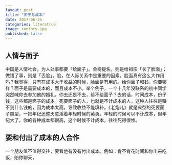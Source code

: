 ```yaml
---
layout: post
title: "面子与成本"
date: 2017-06-25
categories: literatrue
image: contory.jpg
published: false
---
```


## 人情与面子
中国是人情社会，为人处事都要「给面子」。金榜提名，则是给祖宗「长了脸面」；做错了事，则是「丢脸」。脸，在人际关系中是重要的因素。脸面真有这么大作用吗？我觉得，只有在成本大于收益的时候，脸面是有用的。给你面子和钱，你要哪样？面子是需要成本的，而且成本不小。举个例子，一个十几年没联系的初中同学突然喊你去参加他的婚礼，你去还是不去，给不给面子？去的话，时间成本，份子钱，这些都是面子的成本。死要面子的人，也就是不计成本的人，这种人往往是赚不到什么钱的，因为成本太高，导致收益不能填补。《老炮儿》就是典型的死要面子类型，一把年纪还整天意淫着年轻时候的英勇。年轻的时候可以不计成本，但年纪大了，你的各种成本都很高，这个时候不计成本，往往死得很惨。

## 要和付出了成本的人合作
一个朋友值不值得交往，要看他有没有付出成本。例如：肯不肯花时间和你出来吃饭，陪你聊天，


